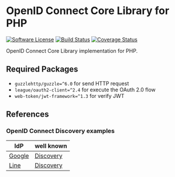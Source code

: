 # OpenID Connect Core Library for PHP

[![Software License][license-svg]][license-link]
[![Build Status][travis-svg]][travis-link]
[![Coverage Status][coveralls-svg]][coveralls-link]

OpenID Connect Core Library implementation for PHP.

## Required Packages

* `guzzlehttp/guzzle=^6.0` for send HTTP request
* `league/oauth2-client=^2.4` for execute the OAuth 2.0 flow
* `web-token/jwt-framework=^1.3` for verify JWT

## References

### OpenID Connect Discovery examples

| IdP | well known |
| --- | --- |
| [Google](https://developers.google.com/identity/protocols/OpenIDConnect) | [Discovery](https://accounts.google.com/.well-known/openid-configuration) |
| [Line](https://developers.line.biz/en/docs/line-login/web/integrate-line-login/) | [Discovery](https://access.line.me/.well-known/openid-configuration) |


[license-svg]: https://img.shields.io/badge/license-MIT-brightgreen.svg
[license-link]: https://github.com/oidcphp/core/blob/master/LICENSE
[travis-svg]: https://travis-ci.com/oidcphp/core.svg?branch=master
[travis-link]: https://travis-ci.com/oidcphp/core
[coveralls-svg]: https://coveralls.io/repos/github/oidcphp/core/badge.svg?branch=master
[coveralls-link]: https://coveralls.io/github/oidcphp/core
